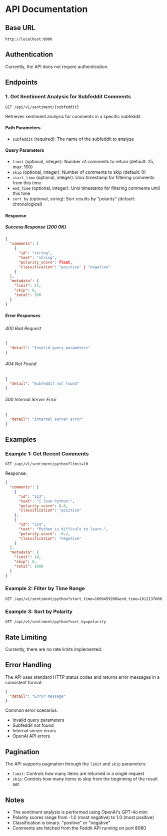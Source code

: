 # API Documentation

## Base URL
```
http://localhost:8000
```

## Authentication
Currently, the API does not require authentication.

## Endpoints

### 1. Get Sentiment Analysis for Subfeddit Comments

```
GET /api/v1/sentiment/{subfeddit}
```

Retrieves sentiment analysis for comments in a specific subfeddit.

#### Path Parameters
- `subfeddit` (required): The name of the subfeddit to analyze

#### Query Parameters
- `limit` (optional, integer): Number of comments to return (default: 25, max: 100)
- `skip` (optional, integer): Number of comments to skip (default: 0)
- `start_time` (optional, integer): Unix timestamp for filtering comments from this time
- `end_time` (optional, integer): Unix timestamp for filtering comments until this time
- `sort_by` (optional, string): Sort results by "polarity" (default: chronological)

#### Response

##### Success Response (200 OK)
```json
{
  "comments": [
    {
      "id": "string",
      "text": "string",
      "polarity_score": float,
      "classification": "positive" | "negative"
    }
  ],
  "metadata": {
    "limit": 25,
    "skip": 0,
    "total": 100
  }
}
```

##### Error Responses

###### 400 Bad Request
```json
{
  "detail": "Invalid query parameters"
}
```

###### 404 Not Found
```json
{
  "detail": "Subfeddit not found"
}
```

###### 500 Internal Server Error
```json
{
  "detail": "Internal server error"
}
```

## Examples

### Example 1: Get Recent Comments
```
GET /api/v1/sentiment/python?limit=10
```

Response:
```json
{
  "comments": [
    {
      "id": "123",
      "text": "I love Python!",
      "polarity_score": 0.8,
      "classification": "positive"
    },
    {
      "id": "124",
      "text": "Python is difficult to learn.",
      "polarity_score": -0.3,
      "classification": "negative"
    }
  ],
  "metadata": {
    "limit": 10,
    "skip": 0,
    "total": 1000
  }
}
```

### Example 2: Filter by Time Range
```
GET /api/v1/sentiment/python?start_time=1609459200&end_time=1612137600
```

### Example 3: Sort by Polarity
```
GET /api/v1/sentiment/python?sort_by=polarity
```

## Rate Limiting
Currently, there are no rate limits implemented.

## Error Handling
The API uses standard HTTP status codes and returns error messages in a consistent format:

```json
{
  "detail": "Error message"
}
```

Common error scenarios:
- Invalid query parameters
- Subfeddit not found
- Internal server errors
- OpenAI API errors

## Pagination
The API supports pagination through the `limit` and `skip` parameters:
- `limit`: Controls how many items are returned in a single request
- `skip`: Controls how many items to skip from the beginning of the result set

## Notes
- The sentiment analysis is performed using OpenAI's GPT-4o mini
- Polarity scores range from -1.0 (most negative) to 1.0 (most positive)
- Classification is binary: "positive" or "negative"
- Comments are fetched from the Feddit API running on port 8080 